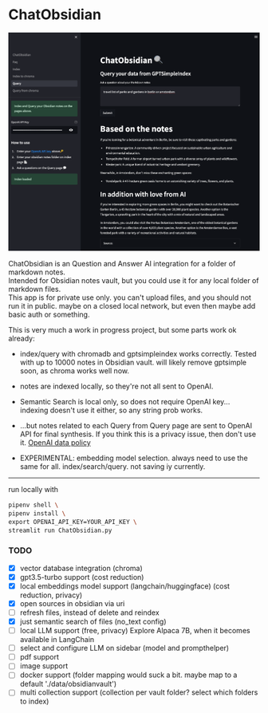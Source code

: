 # ChatObsidian
  
![Screenshot](./docs/screenshot1.png)

ChatObsidian is an Question and Answer AI integration for a folder of markdown notes.  
Intended for Obsidian notes vault, but you could use it for any local folder of markdown files.  
This app is for private use only. you can't upload files, and you should not run it in public. maybe on a closed local network, but even then maybe add basic auth or something.  

This is very much a work in progress project, but some parts work ok already:  

- index/query with chromadb and gptsimpleindex works correctly. Tested with up to 10000 notes in Obsidian vault. will likely remove gptsimple soon, as chroma works well now.
- notes are indexed locally, so they're not all sent to OpenAI.
- Semantic Search is local only, so does not require OpenAI key... indexing doesn't use it either, so any string prob works. 
- ...but notes related to each Query from Query page are sent to OpenAI API for final synthesis. If you think this is a privacy issue, then don't use it. [OpenAI data policy](https://openai.com/policies/api-data-usage-policies)

- EXPERIMENTAL: embedding model selection. always need to use the same for all. index/search/query. not saving iy currently.


---  
  
run locally with

```bash
pipenv shell \
pipenv install \
export OPENAI_API_KEY=YOUR_API_KEY \
streamlit run ChatObsidian.py
```

### TODO

- [x] vector database integration (chroma)
- [x] gpt3.5-turbo support (cost reduction)
- [x] local embeddings model support (langchain/huggingface) (cost reduction, privacy)
- [x] open sources in obsidian via uri
- [ ] refresh files, instead of delete and reindex
- [x] just semantic search of files (no_text config)
- [ ] local LLM support (free, privacy) Explore Alpaca 7B, when it becomes available in LangChain
- [ ] select and configure LLM on sidebar (model and prompthelper)
- [ ] pdf support
- [ ] image support
- [ ] docker support (folder mapping would suck a bit. maybe map to a default './data/obsidianvault')
- [ ] multi collection support (collection per vault folder? select which folders to index)
